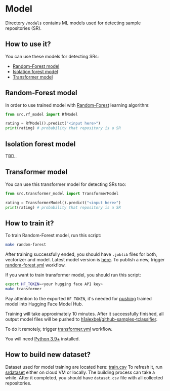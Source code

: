# Model

Directory `/models` contains ML models used for detecting sample
repositories (SR).

## How to use it?

You can use these models for detecting SRs:

* [Random-Forest model](#random-forest-model)
* [Isolation forest model](#isolation-forest-model)
* [Transformer model](#transformer-model)

## Random-Forest model

In order to use trained model with [Random-Forest] learning algorithm:

```python
from src.rf_model import RfModel

rating = RfModel().predict("<input here>")
print(rating) # probability that repository is a SR
```

## Isolation forest model

TBD..

## Transformer model

You can use this transformer model for detecting SRs too:

```python
from src.transformer_model import TransformerModel

rating = TransformerModel().predict("<input here>")
print(rating) # probability that repository is a SR
```

## How to train it?

To train Random-Forest model, run this script:

```bash
make random-forest
```

After training successfully ended, you should have `.joblib` files for both,
vectorizer and model. Latest model version is [here](https://github.com/h1alexbel/samples-filter/tree/random-forest).
To publish a new, trigger [random-forest.yml](https://github.com/h1alexbel/samples-filter/actions/workflows/random-forest.yml)
workflow.

If you want to train transformer model, you should run this script:

```bash
export HF_TOKEN=<your hugging face API key>
make transformer
```

Pay attention to the exported `HF_TOKEN`, it's needed for [pushing](https://huggingface.co/docs/transformers/v4.15.0/en/model_sharing)
trained model into Hugging Face Model Hub.

Training will take approximately 10 minutes. After it successfully finished,
all output model files will be pushed to [h1alexbel/github-samples-tclassifier](https://huggingface.co/h1alexbel/github-samples-tclassifier).

To do it remotely, trigger [transformer.yml](https://github.com/h1alexbel/samples-filter/actions/workflows/transformer.yml)
workflow.

You will need [Python 3.9+] installed.

## How to build new dataset?

Dataset used for model training are located here:
[train.csv](https://github.com/h1alexbel/samples-filter/blob/dataset/train.csv)
To refresh it, run [srdataset] either on cloud VM or locally. The building
process can take a while. After it completed, you should have `dataset.csv`
file with all collected repositories.

[Random-Forest]: https://en.wikipedia.org/wiki/Random_forest
[Python 3.9+]: https://www.python.org/downloads/release/python-390
[srdataset]: https://github.com/h1alexbel/srdataset
